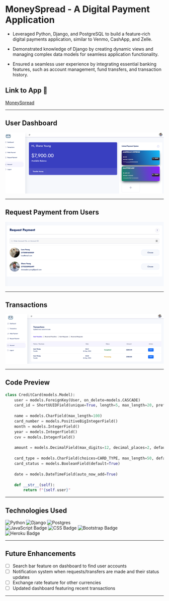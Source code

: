 # MoneySpread - A Digital Payment Application

- Leveraged Python, Django, and PostgreSQL to build a feature-rich digital payments application, similar to Venmo, CashApp, and Zelle.

- Demonstrated knowledge of Django by creating dynamic views and managing complex data models for seamless application functionality.

- Ensured a seamless user experience by integrating essential banking features, such as account management, fund transfers, and transaction history.

## Link to App :link:
[MoneySpread]()

---

## User Dashboard 
![dashboard](static/images/dashboard.png)

---

## Request Payment from Users
![request-payment](static/images/request-payment.png)

---

## Transactions
![transactions](static/images/transactions.png)

---

## Code Preview
```python
class CreditCard(models.Model):
    user = models.ForeignKey(User, on_delete=models.CASCADE)
    card_id = ShortUUIDField(unique=True, length=5, max_length=20, prefix="CARD", alphabet="1234567890")
    
    name = models.CharField(max_length=100)
    card_number = models.PositiveBigIntegerField()
    month = models.IntegerField()
    year = models.IntegerField()
    cvv = models.IntegerField()
    
    amount = models.DecimalField(max_digits=12, decimal_places=2, default=0.00)
    
    card_type = models.CharField(choices=CARD_TYPE, max_length=50, default="Mastercard")
    card_status = models.BooleanField(default=True)
    
    date = models.DateTimeField(auto_now_add=True)
    
    def __str__(self):
        return f"{self.user}"
```
---
## Technologies Used
 ![Python](https://img.shields.io/badge/python-3670A0?style=for-the-badge&logo=python&logoColor=ffdd54)
 ![Django](https://img.shields.io/badge/django-%23092E20.svg?style=for-the-badge&logo=django&logoColor=white)
 ![Postgres](https://img.shields.io/badge/postgres-%23316192.svg?style=for-the-badge&logo=postgresql&logoColor=white)
 <br>
 ![JavaScript Badge](https://img.shields.io/badge/JavaScript-323330?style=for-the-badge&logo=javascript&logoColor=F7DF1E)
 ![CSS Badge](https://img.shields.io/badge/CSS3-1572B6?style=for-the-badge&logo=css3&logoColor=white)
 ![Bootstrap Badge](https://img.shields.io/badge/Bootstrap-563D7C?style=for-the-badge&logo=bootstrap&logoColor=white)
 <br>
 ![Heroku Badge](https://img.shields.io/badge/Heroku-430098?style=for-the-badge&logo=heroku&logoColor=white)

---
## Future Enhancements
   - [ ] Search bar feature on dashboard to find user accounts
   - [ ] Notification system when requests/transfers are made and their status updates
   - [ ] Exchange rate feature for other currencies
   - [ ] Updated dashboard featuring recent transactions
---
